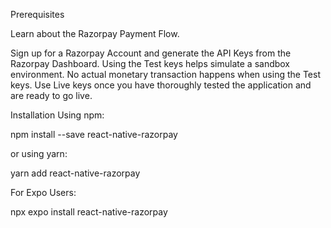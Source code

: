Prerequisites



Learn about the Razorpay Payment Flow.

Sign up for a Razorpay Account and generate the API Keys from the Razorpay Dashboard. Using the Test keys helps simulate a sandbox environment.
No actual monetary transaction happens when using the Test keys. Use Live keys once you have thoroughly tested the application and are ready to go live.


Installation
Using npm:

npm install --save react-native-razorpay


or using yarn:

yarn add react-native-razorpay

For Expo Users:

npx expo install react-native-razorpay